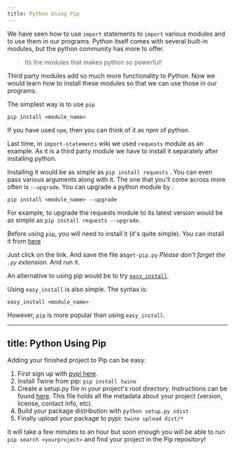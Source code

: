 ```yaml
---
title: Python Using Pip
---
```

We have seen how to use `import` statements to `import` various modules and to use them in our programs. Python itself comes with several built-in modules, but the python community has more to offer.

> Its the modules that makes python so powerful!

Third party modules add so much more functionality to Python. Now we would learn how to install these modules so that we can use those in our programs.

The simplest way is to use `pip`

    pip install <module_name>

If you have used `npm`, then you can think of it as _npm_ of python.

Last time, in <a>`import-statements`</a> wiki we used `requests` module as an example. As it is a third party module we have to install it separately after installing python.

Installing it would be as simple as `pip install requests` . You can even pass various arguments along with it. The one that you'll come across more often is `--upgrade`. You can upgrade a python module by :

    pip install <module_name> --upgrade

For example, to upgrade the requests module to its latest version would be as simple as `pip install requests --upgrade`.

Before using `pip`, you will need to install it (it's quite simple). You can install it from <a href='https://bootstrap.pypa.io/get-pip.py' target='_blank' rel='nofollow'>here</a>

Just click on the link. And save the file as`get-pip.py` _Please don't forget the `.py` extension._ And run it.

An alternative to using pip would be to try <a href='https://bootstrap.pypa.io/ez_setup.py' target='_blank' rel='nofollow'>`easy_install`</a>.

Using `easy_install` is also simple. The syntax is:

    easy_install <module_name>

However, `pip` is more popular than using `easy_install`.

---
title: Python Using Pip
---

Adding your finished project to Pip can be easy:

1. First sign up with [pypi here](https://pypi.python.org/pypi).
2. Install Twine from pip: `pip install twine`
3. Create a setup.py file in your project's root directory. Instructions can be found [here](https://pythonhosted.org/an_example_pypi_project/setuptools.html). This file holds all the metadata about your project (version, license, contact info, etc).
4. Build your package distribution with `python setup.py sdist`
5. Finally upload your package to pypi: `twine upload dist/*`

It will take a few minutes to an hour but soon enough you will be able to run `pip search <yourproject>` and find your project in the Pip repository!

